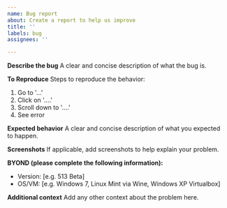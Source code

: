 ```yaml
---
name: Bug report
about: Create a report to help us improve
title: ''
labels: bug
assignees: ''

---
```


**Describe the bug**
A clear and concise description of what the bug is.

**To Reproduce**
Steps to reproduce the behavior:
1. Go to '...'
2. Click on '....'
3. Scroll down to '....'
4. See error

**Expected behavior**
A clear and concise description of what you expected to happen.

**Screenshots**
If applicable, add screenshots to help explain your problem.

**BYOND (please complete the following information):**
 - Version: [e.g. 513 Beta]
 - OS/VM: [e.g. Windows 7, Linux Mint via Wine, Windows XP Virtualbox]

**Additional context**
Add any other context about the problem here.

